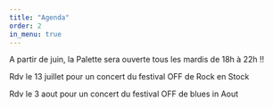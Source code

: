 ```yaml
---
title: "Agenda"
order: 2
in_menu: true
---
```

A partir de juin, la Palette sera ouverte tous les mardis de 18h à 22h !!

Rdv le 13 juillet pour un concert du festival OFF de Rock en Stock 

Rdv le 3 aout pour un concert du festival OFF de blues in Aout 